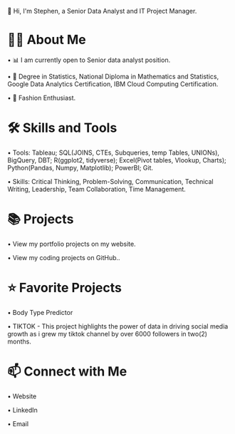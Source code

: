 👋 Hi, I'm Stephen, a Senior Data Analyst and IT Project Manager.


# 🙋‍♀️ About Me


• 📊 I am currently open to Senior data analyst position.

• 📐 Degree in Statistics, National Diploma in Mathematics and Statistics, Google Data Analytics Certification, IBM Cloud Computing Certification.

• 👗 Fashion Enthusiast.

# 🛠 Skills and Tools


• Tools: Tableau; SQL(JOINS, CTEs, Subqueries, temp Tables, UNIONs), BigQuery, DBT; R(ggplot2, tidyverse); Excel(Pivot tables, Vlookup, Charts); Python(Pandas, Numpy, Matplotlib); PowerBI; Git.

• Skills: Critical Thinking, Problem-Solving, Communication, Technical Writing, Leadership, Team Collaboration, Time Management.


# 📚 Projects


• View my portfolio projects on my website.

• View my coding projects on GitHub..


# ⭐ Favorite Projects


• Body Type Predictor

• TIKTOK - This project highlights the power of data in driving social media growth as i grew my tiktok channel by over 6000 followers in two(2) months.

# 📫 Connect with Me












• Website

• LinkedIn

• Email
